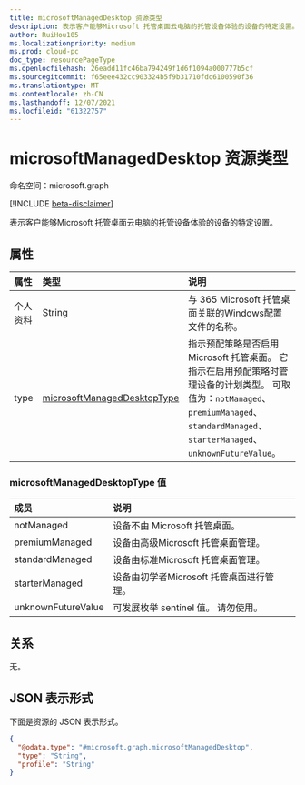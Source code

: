 ```yaml
---
title: microsoftManagedDesktop 资源类型
description: 表示客户能够Microsoft 托管桌面云电脑的托管设备体验的设备的特定设置。
author: RuiHou105
ms.localizationpriority: medium
ms.prod: cloud-pc
doc_type: resourcePageType
ms.openlocfilehash: 26eadd11fc46ba794249f1d6f1094a000777b5cf
ms.sourcegitcommit: f65eee432cc903324b5f9b31710fdc6100590f36
ms.translationtype: MT
ms.contentlocale: zh-CN
ms.lasthandoff: 12/07/2021
ms.locfileid: "61322757"
---
```

# <a name="microsoftmanageddesktop-resource-type"></a>microsoftManagedDesktop 资源类型

命名空间：microsoft.graph

[!INCLUDE [beta-disclaimer](../../includes/beta-disclaimer.md)]

表示客户能够Microsoft 托管桌面云电脑的托管设备体验的设备的特定设置。

## <a name="properties"></a>属性

|属性|类型|说明|
|:---|:---|:---|
|个人资料|String|与 365 Microsoft 托管桌面关联的Windows配置文件的名称。|
|type|[microsoftManagedDesktopType](#microsoftmanageddesktoptype-values)|指示预配策略是否启用Microsoft 托管桌面。 它指示在启用预配策略时管理设备的计划类型。 可取值为：`notManaged`、`premiumManaged`、`standardManaged`、`starterManaged`、`unknownFutureValue`。|

### <a name="microsoftmanageddesktoptype-values"></a>microsoftManagedDesktopType 值

|成员|说明|
|:---|:---|
|notManaged|设备不由 Microsoft 托管桌面。|
|premiumManaged|设备由高级Microsoft 托管桌面管理。|
|standardManaged|设备由标准Microsoft 托管桌面管理。|
|starterManaged|设备由初学者Microsoft 托管桌面进行管理。|
|unknownFutureValue|可发展枚举 sentinel 值。 请勿使用。|

## <a name="relationships"></a>关系

无。

## <a name="json-representation"></a>JSON 表示形式

下面是资源的 JSON 表示形式。
<!-- {
  "blockType": "resource",
  "@odata.type": "microsoft.graph.microsoftManagedDesktop"
}
-->

``` json
{
  "@odata.type": "#microsoft.graph.microsoftManagedDesktop",
  "type": "String",
  "profile": "String"
}
```

